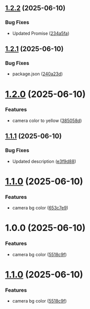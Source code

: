 ## [1.2.2](https://github.com/promiseudomah/com.metaversemagna.tpromise/compare/v1.2.1...v1.2.2) (2025-06-10)


### Bug Fixes

* Updated Promise ([234a5fa](https://github.com/promiseudomah/com.metaversemagna.tpromise/commit/234a5fa02e1deed6d71db13f62708fec56ba94b2))

## [1.2.1](https://github.com/promiseudomah/com.metaversemagna.tpromise/compare/v1.2.0...v1.2.1) (2025-06-10)


### Bug Fixes

* package.json ([240a23d](https://github.com/promiseudomah/com.metaversemagna.tpromise/commit/240a23d82ccd2f67bed85d9181d5f17f60da14ad))

# [1.2.0](https://github.com/promiseudomah/com.metaversemagna.tpromise/compare/v1.1.1...v1.2.0) (2025-06-10)


### Features

* camera color to yellow ([385058d](https://github.com/promiseudomah/com.metaversemagna.tpromise/commit/385058d54adae5e8a3ae4d43bd5a738ce8b08168))

## [1.1.1](https://github.com/promiseudomah/com.metaversemagna.tpromise/compare/v1.1.0...v1.1.1) (2025-06-10)


### Bug Fixes

* Updated description ([e3f9d88](https://github.com/promiseudomah/com.metaversemagna.tpromise/commit/e3f9d8853160f2167f7af40303a0efd8f36db314))

# [1.1.0](https://github.com/promiseudomah/com.metaversemagna.tpromise/compare/v1.0.0...v1.1.0) (2025-06-10)


### Features

* camera bg color ([653c7e9](https://github.com/promiseudomah/com.metaversemagna.tpromise/commit/653c7e951d8c87e11c0b0e11511e602f767d3c1f))

# 1.0.0 (2025-06-10)


### Features

* camera bg color ([5518c9f](https://github.com/promiseudomah/com.metaversemagna.tpromise/commit/5518c9fe37eea06ff5482167c2365858373172c5))

# [1.1.0](https://github.com/promiseudomah/com.metaversemagna.tpromise/compare/v1.0.5...v1.1.0) (2025-06-10)


### Features

* camera bg color ([5518c9f](https://github.com/promiseudomah/com.metaversemagna.tpromise/commit/5518c9fe37eea06ff5482167c2365858373172c5))
